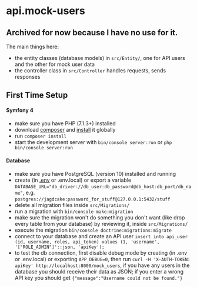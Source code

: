 # api.mock-users
## Archived for now because I have no use for it.

The main things here: 
- the entity classes (database models) in `src/Entity/`, one for API users and the other for mock user data
- the controller class in `src/Controller` handles requests, sends responses

## First Time Setup
#### Symfony 4
- make sure you have PHP (7.1.3+) installed
- download [composer](https://getcomposer.org/download/) and [install](https://getcomposer.org/doc/00-intro.md#globally) it globally
- run `composer install` 
- start the development server with `bin/console server:run` or `php bin/console server:run`

#### Database
- make sure you have PostgreSQL (version 10) installed and running
- create (in [.env](./.env) or .env.local) or export a variable `DATABASE_URL="db_driver://db_user:db_password@db_host:db_port/db_name"`, e.g. `postgres://jagdcake:password_for_stuff@127.0.0.1:5432/stuff`
- delete all migration files inside `src/Migrations/`
- run a migration with `bin/console make:migration`
- make sure the migration won't do something you don't want (like drop every table from your database) by reviewing it, inside `src/Migrations/`
- execute the migration `bin/console doctrine:migrations:migrate`
- connect to your database and create an API user `insert into api_user (id, username, roles, api_token) values (1, 'username', '["ROLE_ADMIN"]'::json, 'apiKey');`
- to test the db connection, first disable debug mode by creating (in .env or .env.local) or exporting `APP_DEBUG=0`, then run `curl -H 'X-AUTH-TOKEN: apiKey' http://localhost:8000/mock_users`, if you have any users in the database you should receive their data as JSON; if you enter a wrong API key you should get `{"message":"Username could not be found."}`
